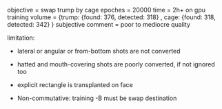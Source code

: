objective = swap trump by cage
epoches = 20000
time = 2h+ on gpu
training volume = {trump: {found: 376, detected: 318} , cage: {found: 318, detected: 342} }
subjective comment = poor to mediocre quality

limitation:

- lateral or angular or from-bottom shots are not converted

- hatted and mouth-covering shots are poorly converted, if not ignored too

- explicit rectangle is transplanted on face

- Non-commutative: training -B must be swap destination
